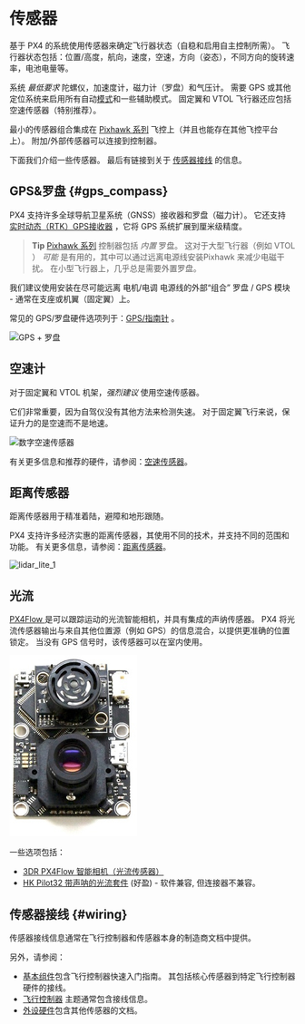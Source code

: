 # 传感器

基于 PX4 的系统使用传感器来确定飞行器状态（自稳和启用自主控制所需）。 飞行器状态包括：位置/高度，航向，速度，空速，方向（姿态），不同方向的旋转速率，电池电量等。

系统 *最低要求* 陀螺仪，加速度计，磁力计（罗盘）和气压计。 需要 GPS 或其他定位系统来启用所有自动[模式](../getting_started/flight_modes.md#categories)和一些辅助模式。 固定翼和 VTOL 飞行器还应包括空速传感器（特别推荐）。

最小的传感器组合集成在 [Pixhawk 系列](../flight_controller/pixhawk_series.md) 飞控上（并且也能存在其他飞控平台上）。 附加/外部传感器可以连接到控制器。

下面我们介绍一些传感器。 最后有链接到关于 [传感器接线](#wiring) 的信息。

## GPS&罗盘 {#gps_compass}

PX4 支持许多全球导航卫星系统（GNSS）接收器和罗盘（磁力计）。 它还支持 [实时动态（RTK）GPS接收器](../gps_compass/rtk_gps.md) ，它将 GPS 系统扩展到厘米级精度。

> **Tip** [ Pixhawk 系列](../flight_controller/pixhawk_series.md) 控制器包括 *内置* 罗盘。 这对于大型飞行器（例如 VTOL ） *可能* 是有用的，其中可以通过远离电源线安装Pixhawk 来减少电磁干扰。 在小型飞行器上，几乎总是需要外置罗盘。

我们建议使用安装在尽可能远离 电机/电调 电源线的外部“组合” 罗盘 / GPS 模块 - 通常在支座或机翼（固定翼）上。

常见的 GPS/罗盘硬件选项列于：[GPS/指南针](../gps_compass/README.md) 。

![GPS + 罗盘](../../images/gps_compass.jpg)

## 空速计

对于固定翼和 VTOL 机架，*强烈建议* 使用空速传感器。

它们非常重要，因为自驾仪没有其他方法来检测失速。 对于固定翼飞行来说，保证升力的是空速而不是地速。

![数字空速传感器](../../images/digital_airspeed_sensor.jpg)

有关更多信息和推荐的硬件，请参阅：[空速传感器](../sensor/airspeed.md)。

## 距离传感器

距离传感器用于精准着陆，避障和地形跟随。

PX4 支持许多经济实惠的距离传感器，其使用不同的技术，并支持不同的范围和功能。 有关更多信息，请参阅：[距离传感器](../sensor/rangefinders.md)。

<img src="../../images/lidar_lite_1.png" title="lidar_lite_1" width="500px" />

## 光流

[ PX4Flow ](../sensor/px4flow.md)是可以跟踪运动的光流智能相机，并具有集成的声纳传感器。 PX4 将光流传感器输出与来自其他位置源（例如 GPS）的信息混合，以提供更准确的位置锁定。 当没有 GPS 信号时，该传感器可以在室内使用。

![px4flow-底面](../../assets/hardware/sensors/px4flow/px4flow_bottom.jpg)

一些选项包括：

* [ 3DR PX4Flow 智能相机（光流传感器）](https://www.unmannedtechshop.co.uk/px4flow-smart-camera-optical-flow-sensor/)
* [HK Pilot32 带声呐的光流套件](https://hobbyking.com/en_us/hk-pilot32-optical-flow-kit-with-sonar.html) (好盈) - 软件兼容, 但连接器不兼容。

## 传感器接线 {#wiring}

传感器接线信息通常在飞行控制器和传感器本身的制造商文档中提供。

另外，请参阅：

* [基本组件](../assembly/README.md)包含飞行控制器快速入门指南。 其包括核心传感器到特定飞行控制器硬件的接线。
* [飞行控制器](../flight_controller/README.md) 主题通常包含接线信息。
* [外设硬件](../peripherals/README.md)包含其他传感器的文档。